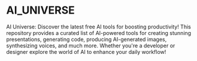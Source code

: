 # AI_UNIVERSE
AI Universe: Discover the latest free AI tools for boosting productivity! This repository provides a curated list of AI-powered tools for creating stunning presentations, generating code, producing AI-generated images, synthesizing voices, and much more. Whether you're a developer or designer explore the world of AI to enhance your daily workflow!
